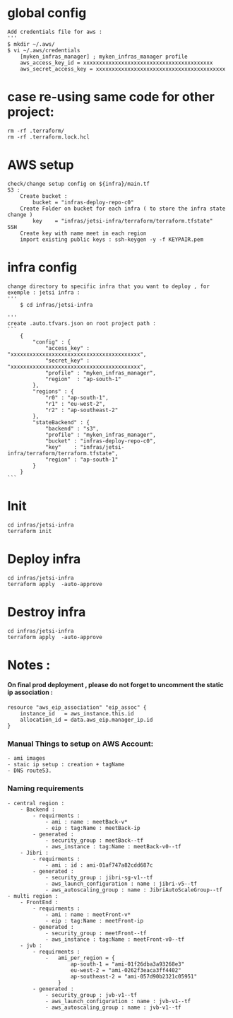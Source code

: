 

# global config
    
    Add credentials file for aws :
    '''
    $ mkdir ~/.aws/
    $ vi ~/.aws/credentials 
        [myken_infras_manager] ; myken_infras_manager profile
        aws_access_key_id = xxxxxxxxxxxxxxxxxxxxxxxxxxxxxxxxxxxxxxxxx
        aws_secret_access_key = xxxxxxxxxxxxxxxxxxxxxxxxxxxxxxxxxxxxxxxxx
# case re-using same code for other project:
    rm -rf .terraform/
    rm -rf .terraform.lock.hcl

# AWS setup
    check/change setup config on ${infra}/main.tf
    S3 :
        Create bucket : 
            bucket = "infras-deploy-repo-c0"
        Create Folder on bucket for each infra ( to store the infra state change )
            key    = "infras/jetsi-infra/terraform/terraform.tfstate"
    SSH
        Create key with name meet in each region
        import existing public keys : ssh-keygen -y -f KEYPAIR.pem

    
# infra config
    change directory to specific infra that you want to deploy , for exemple : jetsi infra :
    '''
        $ cd infras/jetsi-infra

    '''
    create .auto.tfvars.json on root project path :
    ```
        {
            "config" : {
                "access_key" : "xxxxxxxxxxxxxxxxxxxxxxxxxxxxxxxxxxxxxxxxx",
                "secret_key" : "xxxxxxxxxxxxxxxxxxxxxxxxxxxxxxxxxxxxxxxxx",
                "profile" : "myken_infras_manager",
                "region"  : "ap-south-1"
            },
            "regions" : {
                "r0" : "ap-south-1",
                "r1" : "eu-west-2",
                "r2" : "ap-southeast-2"
            },
            "stateBackend" : {
                "backend" : "s3",
                "profile" : "myken_infras_manager",
                "bucket" : "infras-deploy-repo-c0",
                "key"    : "infras/jetsi-infra/terraform/terraform.tfstate",
                "region" : "ap-south-1"
            }
        }
    ```

# Init
    cd infras/jetsi-infra
    terraform init

# Deploy infra
    cd infras/jetsi-infra
    terraform apply  -auto-approve

# Destroy infra
    cd infras/jetsi-infra
    terraform apply  -auto-approve



# Notes :

#### On final prod deployment , please do not forget to uncomment the static ip association :
    resource "aws_eip_association" "eip_assoc" {
        instance_id   = aws_instance.this.id
        allocation_id = data.aws_eip.manager_ip.id
    }


###  Manual Things to setup on AWS Account:
    - ami images
    - staic ip setup : creation + tagName
    - DNS route53.


### Naming requirements
    - central region :
        - Backend :
            - requirments :
                - ami : name : meetBack-v* 
                - eip : tag:Name : meetBack-ip
            - generated :
                - security_group : meetBack--tf
                - aws_instance : tag:Name : meetBack-v0--tf
        - Jibri :
            - requirments :
                - ami : id : ami-01af747a82cdd687c
            - generated :
                - security_group : jibri-sg-v1--tf
                - aws_launch_configuration : name : jibri-v5--tf
                - aws_autoscaling_group : name : JibriAutoScaleGroup--tf
    - multi region :
        - FrontEnd :
            - requirments :
                - ami : name : meetFront-v* 
                - eip : tag:Name : meetFront-ip
            - generated :
                - security_group : meetFront--tf
                - aws_instance : tag:Name : meetFront-v0--tf
        - jvb :
            - requirments :
                -   ami_per_region = {
                        ap-south-1 = "ami-01f26dba3a93268e3"
                        eu-west-2 = "ami-0262f3eaca3ff4402"
                        ap-southeast-2 = "ami-057d90b2321c05951"
                    }
            - generated :
                - security_group : jvb-v1--tf
                - aws_launch_configuration : name : jvb-v1--tf
                - aws_autoscaling_group : name : jvb-v1--tf